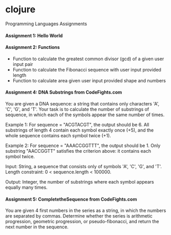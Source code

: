 # clojure
Programming Languages Assignments

<h4>Assignment 1: Hello World</h4>

<h4>Assignment 2: Functions</h4>
<ul><li>Function to calculate the greatest common divisor (gcd) of a given user input pair</li>
<li>Function to calculate the Fibonacci sequence with user input provided length</li>
<li>Function to calculate area given user input provided shape and numbers</li></ul>

<h4>Assignment 4: DNA Substrings from CodeFights.com</h4>
You are given a DNA sequence: a string that contains only characters 'A', 'C', 'G', and 'T'. Your task is to calculate the number of substrings of sequence, in which each of the symbols appear the same number of times.

Example 1: For sequence = "ACGTACGT", the output should be 6. All substrings of length 4 contain each symbol exactly once (+5), and the whole sequence contains each symbol twice (+1).

Example 2: For sequence = "AAACCGGTTT", the output should be 1. Only substring "AACCGGTT" satisfies the criterion above: it contains each symbol twice.

Input: String, a sequence that consists only of symbols 'A', 'C', 'G', and 'T'. Length constraint: 0 < sequence.length < 100000.

Output: Integer, the number of substrings where each symbol appears equally many times.

<h4>Assignment 5: CompletetheSequence from CodeFights.com</h4>
You are given 4 first numbers in the series as a string, in which the numbers are separated by commas. Determine whether the series is arithmetic progression, geometric progression, or pseudo-fibonacci, and return the next number in the sequence.
